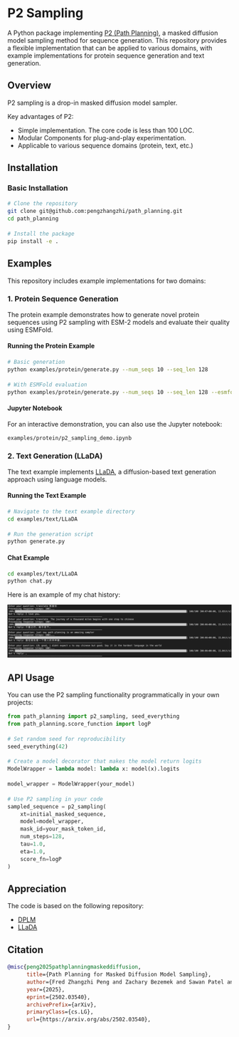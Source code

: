 # P2 Sampling

A Python package implementing [P2 (Path Planning)](https://arxiv.org/pdf/2502.03540), a masked diffusion model sampling method for sequence generation. This repository provides a flexible implementation that can be applied to various domains, with example implementations for protein sequence generation and text generation.

## Overview

P2 sampling is a drop-in masked diffusion model sampler. 

Key advantages of P2:
- Simple implementation. The core code is less than 100 LOC.
-  Modular Components for plug-and-play experimentation.
- Applicable to various sequence domains (protein, text, etc.)

## Installation

### Basic Installation

```bash
# Clone the repository
git clone git@github.com:pengzhangzhi/path_planning.git
cd path_planning

# Install the package
pip install -e .
```

## Examples

This repository includes example implementations for two domains:

### 1. Protein Sequence Generation

The protein example demonstrates how to generate novel protein sequences using P2 sampling with ESM-2 models and evaluate their quality using ESMFold.

#### Running the Protein Example

```bash
# Basic generation
python examples/protein/generate.py --num_seqs 10 --seq_len 128

# With ESMFold evaluation
python examples/protein/generate.py --num_seqs 10 --seq_len 128 --esmfold_eval --save_dir results/test_run
```

#### Jupyter Notebook

For an interactive demonstration, you can also use the Jupyter notebook:

```bash
examples/protein/p2_sampling_demo.ipynb
```

### 2. Text Generation (LLaDA)

The text example implements [LLaDA](https://arxiv.org/abs/2502.09992), a diffusion-based text generation approach using language models.

#### Running the Text Example

```bash
# Navigate to the text example directory
cd examples/text/LLaDA

# Run the generation script
python generate.py
```

#### Chat Example

```bash
cd examples/text/LLaDA
python chat.py
```
Here is an example of my chat history:

![alt text](assets/chat_example.png)

## API Usage

You can use the P2 sampling functionality programmatically in your own projects:

```python
from path_planning import p2_sampling, seed_everything
from path_planning.score_function import logP

# Set random seed for reproducibility
seed_everything(42)

# Create a model decorator that makes the model return logits
ModelWrapper = lambda model: lambda x: model(x).logits

model_wrapper = ModelWrapper(your_model)

# Use P2 sampling in your code
sampled_sequence = p2_sampling(
    xt=initial_masked_sequence,
    model=model_wrapper,
    mask_id=your_mask_token_id,
    num_steps=128,
    tau=1.0,
    eta=1.0,
    score_fn=logP
)
```

## Appreciation

The code is based on the following repository:

- [DPLM](https://github.com/bytedance/dplm)
- [LLaDA](https://github.com/ML-GSAI/LLaDA)


## Citation

```bibtex
@misc{peng2025pathplanningmaskeddiffusion,
      title={Path Planning for Masked Diffusion Model Sampling}, 
      author={Fred Zhangzhi Peng and Zachary Bezemek and Sawan Patel and Jarrid Rector-Brooks and Sherwood Yao and Alexander Tong and Pranam Chatterjee},
      year={2025},
      eprint={2502.03540},
      archivePrefix={arXiv},
      primaryClass={cs.LG},
      url={https://arxiv.org/abs/2502.03540}, 
}
```

